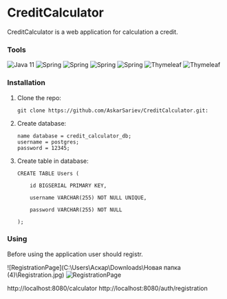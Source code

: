 # CreditCalculator

CreditCalculator is a web application for calculation a credit.

### Tools

![Java 11](https://img.shields.io/badge/-Java11-blue?style=for-the-badge)
![Spring](https://img.shields.io/badge/-Spring_Web-success?style=for-the-badge)
![Spring](https://img.shields.io/badge/-Spring_Data_JPA-success?style=for-the-badge)
![Spring](https://img.shields.io/badge/-Spring_Security-success?style=for-the-badge)
![Spring](https://img.shields.io/badge/-PostgreSQL-9cf?style=for-the-badge)
![Thymeleaf](https://img.shields.io/badge/-Thymeleaf-yellow?style=for-the-badge)
![Thymeleaf](https://img.shields.io/badge/-Validation-red?style=for-the-badge)

### Installation

1. Clone the repo:

       git clone https://github.com/AskarSariev/CreditCalculator.git:
      
2. Create database:

       name database = credit_calculator_db;
       username = postgres;
       password = 12345;
      
3. Create table in database:

       CREATE TABLE Users (
       
           id BIGSERIAL PRIMARY KEY,
           
           username VARCHAR(255) NOT NULL UNIQUE,
           
           password VARCHAR(255) NOT NULL
           
       );

### Using

Before using the application user should registr. 

![RegistrationPage](C:\Users\Аскар\Downloads\Новая папка (4)\Registration.jpg)
<image src="/images/Registration.jpg" alt="RegistrationPage">



http://localhost:8080/calculator
http://localhost:8080/auth/registration


